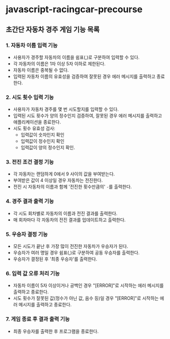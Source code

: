 # javascript-racingcar-precourse

## 초간단 자동차 경주 게임 기능 목록

### 1. 자동차 이름 입력 기능

- 사용자가 경주할 자동차의 이름을 쉼표(,)로 구분하여 입력할 수 있다.
- 각 자동차의 이름은 1자 이상 5자 이하로 제한된다.
- 자동차 이름은 중복될 수 없다.
- 입력된 자동차 이름의 유효성을 검증하여 잘못된 경우 에러 메시지를 출력하고 종료한다.

### 2. 시도 횟수 입력 기능

- 사용자가 자동차 경주를 몇 번 시도할지를 입력할 수 있다.
- 입력된 시도 횟수가 양의 정수인지 검증하여, 잘못된 경우 에러 메시지를 출력하고 애플리케이션을 종료한다.
- 시도 횟수 유효성 검사:
  - 입력값이 숫자인지 확인
  - 입력값이 정수인지 확인
  - 입력값이 양의 정수인지 확인.

### 3. 전진 조건 결정 기능

- 각 자동차는 랜덤하게 0에서 9 사이의 값을 부여받는다.
- 부여받은 값이 4 이상일 경우 자동차는 전진한다.
- 전진 시 자동차의 이름과 함께 '전진한 횟수만큼의' `-`를 출력한다.

### 4. 경주 결과 출력 기능

- 각 시도 회차별로 자동차의 이름과 전진 결과를 출력한다.
- 매 회차마다 각 자동차의 전진 결과를 업데이트하고 출력한다.

### 5. 우승자 결정 기능

- 모든 시도가 끝난 후 가장 많이 전진한 자동차가 우승자가 된다.
- 우승자가 여러 명일 경우 쉼표(,)로 구분하여 공동 우승자를 출력한다.
- 우승자가 결정된 후 '최종 우승자'를 출력한다.

### 6. 입력 값 오류 처리 기능

- 자동차 이름이 5자 이상이거나 공백인 경우 "[ERROR]"로 시작하는 에러 메시지를 출력하고 종료한다.
- 시도 횟수가 잘못된 값(정수가 아닌 값, 음수 등)일 경우 "[ERROR]"로 시작하는 에러 메시지를 출력하고 종료한다.

### 7. 게임 종료 후 결과 출력 기능

- 최종 우승자를 출력한 후 프로그램을 종료한다.
